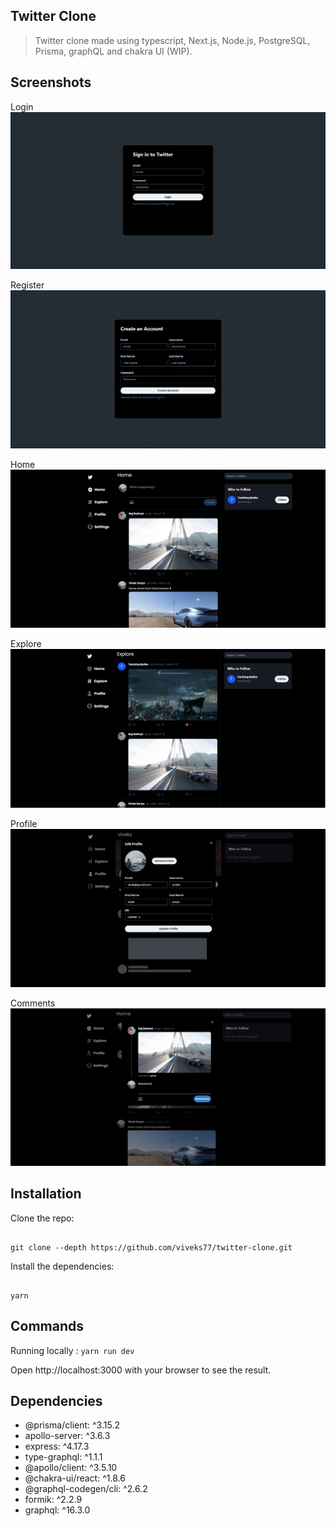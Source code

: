 ## Twitter Clone

> Twitter clone made using typescript, Next.js, Node.js, PostgreSQL, Prisma, graphQL and chakra UI (WIP).

## Screenshots
Login
![Login](screenshots/Login.png)

Register
![Register](screenshots/Register.png)

Home
![Homepage](screenshots/Home1.png)

Explore
![Explore](screenshots/Explore.png)

Profile
![Profile](screenshots/Profile.png)

Comments
![Comments](screenshots/Comment.png)

## Installation

Clone the repo:

```

git clone --depth https://github.com/viveks77/twitter-clone.git

```
Install the dependencies:

```

yarn

```

## Commands 

Running locally :  ``yarn run dev``

Open http://localhost:3000 with your browser to see the result.

## Dependencies

- @prisma/client: ^3.15.2
- apollo-server: ^3.6.3
- express: ^4.17.3
- type-graphql: ^1.1.1
- @apollo/client: ^3.5.10
- @chakra-ui/react: ^1.8.6
- @graphql-codegen/cli: ^2.6.2
- formik: ^2.2.9
- graphql: ^16.3.0
